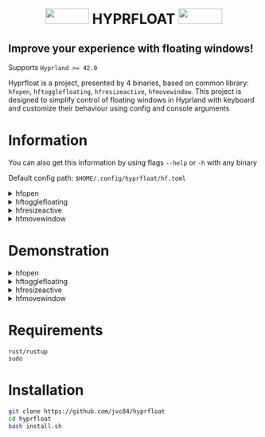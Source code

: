 <div align="center">
  <h1> 
    <img src="https://cyber.dabamos.de/88x31/blink-0.gif" width="88" height="31"/>   
    HYPRFLOAT    
    <img src="https://cyber.dabamos.de/88x31/blink-0.gif" width="88" height="31"/> 
  </h1>
</div>
  
<h2> Improve your experience with floating windows! </h2>

Supports `Hyprland >= 42.0`

Hyprfloat is a project, presented by 4 binaries, based on common library: `hfopen`, `hftogglefloating`, `hfresizeactive`, `hfmovewindow`. 
This project is designed to simplify control of floating windows in Hyprland with keyboard and customize their behaviour using config and console arguments

# Information
You can also get this information by using flags `--help` or `-h` with any binary 

Default config path:  `$HOME/.config/hyprfloat/hf.toml`

<details> 
  <summary>hfopen</summary>
    
  # hfopen
  
  USAGE: `hfopen [ARGUMENTS] "EXECUTABLE"`

  ARGUMENTS:
```
    -t, --tiled                 - open window tiled
    -o, --origin-size           - let program open window with specific size and then resize it.
        Recommended when size is predefined via config or console arguments
    -d, --default-size          - resize window according to config parameter `default_size`
    -c, --config PATH           - define PATH for config
    -s, --size SIZE_XxSIZE_Y    - set window size by x axis to SIZE_X, by y axis to SIZE_Y
    -m, --move POS_XxPOS_Y      - set window open position by x axis
 to POS_X, by y axis to POS_Y
    -p, --position PARAMETER    - open window according to PARAMETER
        PARAMETERS:
            l, left              to the left center position
            r, right             to the right center position
            t, top               to the top center position
            b, bottom            to the bottom center position
            tl, top-left         to the top-left corner
            tr, top-right        to the top-right corner
            bl, bottom-left      to the bottom-left corner
            br, bottom-right     to the bottom-right corner
            cursor               to the cursor position
            center               to the center
            close                to the closest corner from cursor
            far                  to the farthest corner from cursor
            opposite             to the mirror of cursor position
            random               to the random position on screen
 ```
 
</details>

<details> 
  <summary>hftogglefloating</summary>

# hftogglefloating
  USAGE:  `hftogglefloating [ARGUMENTS]` 

ARGUMENTS:
```
    -d, --default-size          - resize window according to config parameter `default_size`
    -c, --config PATH           - define PATH for config
    -s, --size SIZE_XxSIZE_Y    - set window size by x axis to SIZE_X, by y axis to SIZE_Y
    -m, --move POS_XxPOS_Y      - set window move position by x axis to POS_X, by y axis to POS_Y
    -p, --position PARAMETER    - move window according to PARAMETER
        PARAMETERS:
            l, left              to the left center position
            r, right             to the right center position
            t, top               to the top center position
            b, bottom            to the bottom center position
            tl, top-left         to the top-left corner
            tr, top-right        to the top-right corner
            bl, bottom-left      to the bottom-left corner
            br, bottom-right     to the bottom-right corner
            cursor               to the cursor position
            center               to the center
            close                to the closest corner from cursor
            far                  to the farthest corner from cursor
            opposite             to the mirror of cursor position
            random               to the random position on screen
```
</details>

<details> 
  <summary>hfresizeactive</summary>
  
# hfresizeactive

USAGE:    `hfresizeactive [ARGUMENTS] RESIZE_X RESIZE_Y`

ARGUMENTS:
```
    -c, --config PATH    - define PATH for config
    -e, --exact          - make size of floating window exactly RESIZE_X pixels on x axis, RESIZE_Y pixels on y axis
    -f, --force          - do not detect padding, even if `detect_padding` option in config equals `true`
    -n, --no-invert      - do not invert resize in stick mode, even if `invert_resize_in_stick_mode` option in config equals `true`

RESIZE_X       - resize window by x axis on RESIZE_X pixels according to config parameters
RESIZE_Y       - resize window by y axis on RESIZE_Y pixels according to config parameters
``` 
</details>

<details> 
  <summary>hfmovewindow</summary>

# hfmovewindow

  USAGE:    `hfmovewindow [ARGUMENTS] [DIRECTION]`

ARGUMENTS:
```
    -c PATH      | --config PATH               - define PATH for config
    -p, --position PARAMETER    - move window according to PARAMETER
        PARAMETERS:
            l, left              to the left center position
            r, right             to the right center position
            t, top               to the top center position
            b, bottom            to the bottom center position
            tl, top-left         to the top-left corner
            tr, top-right        to the top-right corner
            bl, bottom-left      to the bottom-left corner
            br, bottom-right     to the bottom-right corner
            cursor               to the cursor position
            center               to the center
            close                to the closest corner from cursor
            far                  to the farthest corner from cursor
            opposite             to the mirror of cursor position
            random               to the random position on screen

DIRECTIONS:

    l        - move window left according to config parameters
    r        - move window right according to config parameters
    u        - move window up according to config parameters
    d        - move window down according to config parameters
```
</details>

# Demonstration 


<details> 
  <summary>hfopen</summary>

# hfopen



https://github.com/user-attachments/assets/df9a8e61-21b2-4da5-9ee4-b65b056d487f



## `hyprland.conf`:
```
bind = Super Shift, Return, exec, hfopen -o -s 600x450 -p cursor kitty
bind = Super Shift, R, exec, hfopen -o -s 700x650 -p center "kitty ranger"
```
</details>

<details> 
  <summary>hftogglefloating</summary>
  
# hftogglefloating



https://github.com/user-attachments/assets/ee18e752-b0b0-4248-b1af-e6c0b4ae8098



## `hyprland.conf`:
```
bind = Super Shift, Space, exec, hftogglefloating -p center
bind = Super, Space, exec, hftogglefloating -d -p cursor
```
</details>

<details> 
  <summary>hfresizeactive</summary>
  
# hfresizeactive



https://github.com/user-attachments/assets/554d927b-b9d3-4c7a-bb47-773bae5ae722



## `hyprland.conf`:
```
bind = Super Alt, Left , exec, hfresizeactive  -100   0    
bind = Super Alt, Down , exec, hfresizeactive   0     100     
bind = Super Alt, Up   , exec, hfresizeactive   0    -100    
bind = Super Alt, Right, exec, hfresizeactive   100   0     

```
</details>

<details> 
  <summary>hfmovewindow</summary>
  
# hfmovewindow



https://github.com/user-attachments/assets/aa839f2b-d0c5-4156-97d8-ae394889c62e



## `hyprland.conf`:
```
bind = Super Shift, Left , exec, hfmovewindow l    
bind = Super Shift, Down , exec, hfmovewindow d   
bind = Super Shift, Up   , exec, hfmovewindow u   
bind = Super Shift, Right, exec, hfmovewindow r   
```
```
bind = Super Shift, X, exec, hfmovewindow -p center
bind = Super Shift, C, exec, hfmovewindow -p cursor
bind = Super Shift, Z, exec, hfmovewindow -p far 
```

</details>

# Requirements 

```
rust/rustup
sudo
```

# Installation 


```bash
git clone https://github.com/jvc84/hyprfloat
cd hyprfloat
bash install.sh
```










